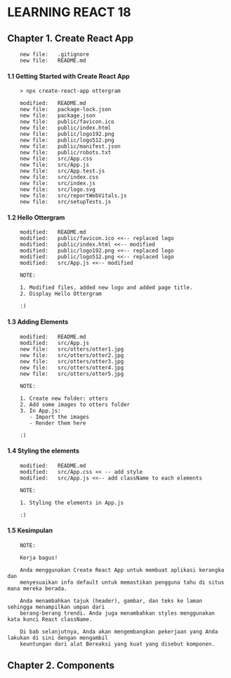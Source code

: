 # LEARNING REACT 18



## Chapter 1. Create React App

        new file:   .gitignore
        new file:   README.md


#### 1.1 Getting Started with Create React App

        > npx create-react-app ottergram

        modified:   README.md
        new file:   package-lock.json
        new file:   package.json
        new file:   public/favicon.ico
        new file:   public/index.html
        new file:   public/logo192.png
        new file:   public/logo512.png
        new file:   public/manifest.json
        new file:   public/robots.txt
        new file:   src/App.css
        new file:   src/App.js
        new file:   src/App.test.js
        new file:   src/index.css
        new file:   src/index.js
        new file:   src/logo.svg
        new file:   src/reportWebVitals.js
        new file:   src/setupTests.js


#### 1.2 Hello Ottergram

        modified:   README.md
        modified:   public/favicon.ico <<-- replaced logo
        modified:   public/index.html <<-- modified
        modified:   public/logo192.png <<-- replaced logo
        modified:   public/logo512.png <<-- replaced logo
        modified:   src/App.js <<-- modified

        NOTE:

        1. Modified files, added new logo and added page title.
        2. Display Hello Ottergram

        :)


#### 1.3 Adding Elements

        modified:   README.md
        modified:   src/App.js
        new file:   src/otters/otter1.jpg
        new file:   src/otters/otter2.jpg
        new file:   src/otters/otter3.jpg
        new file:   src/otters/otter4.jpg
        new file:   src/otters/otter5.jpg

        NOTE:

        1. Create new folder: otters
        2. Add some images to otters folder
        3. In App.js:
           - Import the images
           - Render them here 

        :)


#### 1.4 Styling the elements

        modified:   README.md
        modified:   src/App.css << -- add style
        modified:   src/App.js <<-- add className to each elements

        NOTE:

        1. Styling the elements in App.js

        :)


#### 1.5 Kesimpulan

        NOTE:

        Kerja bagus! 

        Anda menggunakan Create React App untuk membuat aplikasi kerangka dan
        menyesuaikan info default untuk memastikan pengguna tahu di situs mana mereka berada. 

        Anda menambahkan tajuk (header), gambar, dan teks ke laman sehingga menampilkan umpan dari
        berang-berang trendi. Anda juga menambahkan styles menggunakan kata kunci React className.

        Di bab selanjutnya, Anda akan mengembangkan pekerjaan yang Anda lakukan di sini dengan mengambil
        keuntungan dari alat Bereaksi yang kuat yang disebut komponen.


## Chapter 2. Components
